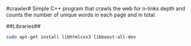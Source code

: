 #crawler#
Simple C++ program that crawls the web for n-links depth and counts the number
of unique words in each page and in total.

##Libraries##

```bash
sudo apt-get install libhtmlcxx3 libboost-all-dev
```
